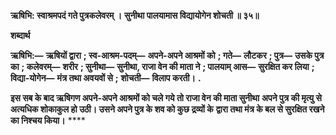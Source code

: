 **ऋषिभि: स्वाश्रमपदं गते पुत्रकलेवरम् ।** **सुनीथा पालयामास विद्यायोगेन शोचती ॥ ३५॥** 

**शब्दार्थ** 

**ऋषिभि:—** **ऋषियों द्वारा** **; स्व-आश्रम-पदम्—** **अपने-अपने आश्रमों को** **; गते—** **लौटकर** **; पुत्र—** **उसके पुत्र का** **; कलेवरम्—** **शरीर** **; सुनीथा—** **सुनीथा, राजा वेन की माता ने** **; पालयाम् आस—** **सुरक्षित कर लिया** **; विद्या-योगेन—** **मंत्र तथा अवयवों से** **;** **शोचती—** **विलाप करती।** **.** 

**इस सब के बाद ऋषिगण अपने-अपने आश्रमों को चले गये तो राजा वेन की माता सुनीथा** **अपने पुत्र की मृत्यु से अत्यधिक शोकाकुल हो उठी। उसने अपने पुत्र के शव को कुछ द्रव्यों के** **द्वारा तथा मंत्र के बल से सुरक्षित रखने का निश्चय किया।** **** 